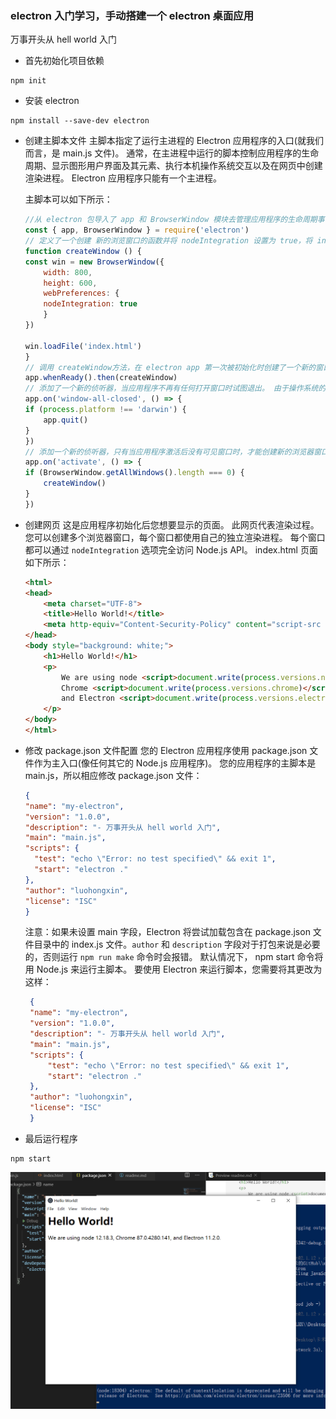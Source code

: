 ### electron 入门学习，手动搭建一个 electron 桌面应用
万事开头从 hell world 入门

- 首先初始化项目依赖
```
npm init
```
- 安装 electron
```
npm install --save-dev electron
```
- 创建主脚本文件
    主脚本指定了运行主进程的 Electron 应用程序的入口(就我们而言，是 main.js 文件)。 通常，在主进程中运行的脚本控制应用程序的生命周期、显示图形用户界面及其元素、执行本机操作系统交互以及在网页中创建渲染进程。 Electron 应用程序只能有一个主进程。

    主脚本可以如下所示：
    ```js
    //从 electron 包导入了 app 和 BrowserWindow 模块去管理应用程序的生命周期事件以及创建和控制浏览器窗口 
    const { app, BrowserWindow } = require('electron') 
    // 定义了一个创建 新的浏览窗口的函数并将 nodeIntegration 设置为 true，将 index.html 文件加载到窗口中
    function createWindow () {
    const win = new BrowserWindow({
        width: 800,
        height: 600,
        webPreferences: {
        nodeIntegration: true
        }
    })

    win.loadFile('index.html')
    }
    // 调用 createWindow方法，在 electron app 第一次被初始化时创建了一个新的窗口
    app.whenReady().then(createWindow)
    // 添加了一个新的侦听器，当应用程序不再有任何打开窗口时试图退出。 由于操作系统的 窗口管理行为 ，此监听器在 macOS 上是禁止操作的。
    app.on('window-all-closed', () => {
    if (process.platform !== 'darwin') {
        app.quit()
    }
    })
    // 添加一个新的侦听器，只有当应用程序激活后没有可见窗口时，才能创建新的浏览器窗口。 例如，在首次启动应用程序后或重启运行中的应用程序。
    app.on('activate', () => {
    if (BrowserWindow.getAllWindows().length === 0) {
        createWindow()
    }
    })
    ```
- 创建网页
这是应用程序初始化后您想要显示的页面。 此网页代表渲染过程。 您可以创建多个浏览器窗口，每个窗口都使用自己的独立渲染进程。 每个窗口都可以通过 `nodeIntegration` 选项完全访问 Node.js API。
index.html 页面如下所示：
    ```html
    <html>
    <head>
        <meta charset="UTF-8">
        <title>Hello World!</title>
        <meta http-equiv="Content-Security-Policy" content="script-src 'self' 'unsafe-inline';" />
    </head>
    <body style="background: white;">
        <h1>Hello World!</h1>
        <p>
            We are using node <script>document.write(process.versions.node)</script>,
            Chrome <script>document.write(process.versions.chrome)</script>,
            and Electron <script>document.write(process.versions.electron)</script>.
        </p>
    </body>
    </html>
    ```
- 修改 package.json 文件配置
  您的 Electron 应用程序使用 package.json 文件作为主入口(像任何其它的 Node.js 应用程序)。 您的应用程序的主脚本是 main.js，所以相应修改 package.json 文件：
  ```json
  {
  "name": "my-electron",
  "version": "1.0.0",
  "description": "- 万事开头从 hell world 入门",
  "main": "main.js",
  "scripts": {
    "test": "echo \"Error: no test specified\" && exit 1",
    "start": "electron ."
  },
  "author": "luohongxin",
  "license": "ISC"
  }
  ```
   注意：如果未设置 main 字段，Electron 将尝试加载包含在 package.json 文件目录中的 index.js 文件。`author` 和 `description` 字段对于打包来说是必要的，否则运行 `npm run make` 命令时会报错。
   默认情况下， npm start 命令将用 Node.js 来运行主脚本。 要使用 Electron 来运行脚本，您需要将其更改为这样：
   ```json
    {
    "name": "my-electron",
    "version": "1.0.0",
    "description": "- 万事开头从 hell world 入门",
    "main": "main.js",
    "scripts": {
        "test": "echo \"Error: no test specified\" && exit 1",
        "start": "electron ."
    },
    "author": "luohongxin",
    "license": "ISC"
    }
   ```
- 最后运行程序
```
npm start
```
<img src="./static/1.jpg">
